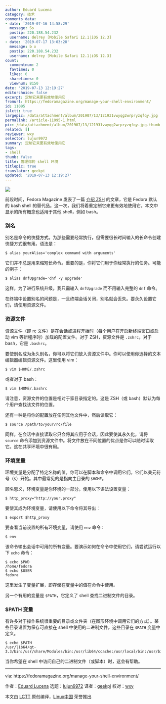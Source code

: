 ```yaml
---
author: Eduard Lucena
category: 技术
comments_data:
- date: '2019-07-16 14:58:29'
  message: Ss
  postip: 220.188.54.232
  username: delrey [Mobile Safari 12.1|iOS 12.3]
- date: '2019-07-17 13:03:28'
  message: b x
  postip: 220.188.54.232
  username: delrey [Mobile Safari 12.1|iOS 12.3]
count:
  commentnum: 2
  favtimes: 0
  likes: 0
  sharetimes: 0
  viewnum: 8150
date: '2019-07-13 12:19:27'
editorchoice: false
excerpt: 定制它来更有效地使用它
fromurl: https://fedoramagazine.org/manage-your-shell-environment/
id: 11095
islctt: true
largepic: /data/attachment/album/201907/13/121931vwyqg2wrpryzqfqy.jpg
permalink: /article-11095-1.html
pic: /data/attachment/album/201907/13/121931vwyqg2wrpryzqfqy.jpg.thumb.jpg
related: []
reviewer: wxy
selector: lujun9972
summary: 定制它来更有效地使用它
tags:
- shell
thumb: false
title: 管理你的 shell 环境
titlepic: true
translator: geekpi
updated: '2019-07-13 12:19:27'
---
```


![](/data/attachment/album/201907/13/121931vwyqg2wrpryzqfqy.jpg)


前段时间，Fedora Magazine 发表了一篇 [介绍 ZSH](https://fedoramagazine.org/set-zsh-fedora-system/) 的文章，它是 Fedora 默认的 bash shell 的替代品。这一次，我们将着重定制它来更有效地使用它。本文中显示的所有概念也适用于其他 shell，例如 bash。


### 别名


别名是命令的快捷方式。为那些需要经常执行，但需要很长时间输入的长命令创建快捷方式很有用。语法是：



```
$ alias yourAlias='complex command with arguments'
```

它们并不总是用来缩短长命令。重要的是，你将它们用于你经常执行的任务。可能的例子：



```
$ alias dnfUpgrade='dnf -y upgrade'
```

这样，为了进行系统升级，我只需输入 `dnfUpgrade` 而不用输入完整的 `dnf` 命令。


在终端中设置别名的问题是，一旦终端会话关闭，别名就会丢失。要永久设置它们，请使用资源文件。


### 资源文件


资源文件（即 rc 文件）是在会话或进程开始时（每个用户在开启新终端窗口或启动 vim 等新程序时）加载的配置文件。对于 ZSH，资源文件是 `.zshrc`，对于 bash，它是 `.bashrc`。


要使别名成为永久别名，你可以将它们放入资源文件中。你可以使用你选择的文本编辑器编辑资源文件。这里使用 vim：



```
$ vim $HOME/.zshrc
```

或者对于 bash：



```
$ vim $HOME/.bashrc
```

请注意，资源文件的位置是相对于家目录指定的。这是 ZSH（或 bash）默认为每个用户查找该文件的位置。


还有一种是将你的配置放在任何其他文件中，然后读取它：



```
$ source /path/to/your/rc/file
```

同样，在会话中直接读取它只会将其应用于会话，因此要使其永久化，请将 `source` 命令添加到资源文件中。将文件放在不同位置的优点是你可以随时读取它。这在共享环境中很有用。


### 环境变量


环境变量是分配了特定名称的值，你可以在脚本和命令中调用它们。它们以美元符号（`$`）开始。其中最常见的是指向主目录的 `$HOME`。


顾名思义，环境变量是你环境的一部分。使用以下语法设置变量：



```
$ http_proxy="http://your.proxy"
```

要使其成为环境变量，请使用以下命令将其导出：



```
$ export $http_proxy
```

要查看当前设置的所有环境变量，请使用 `env` 命令：



```
$ env
```

该命令输出会话中可用的所有变量。要演示如何在命令中使用它们，请尝试运行以下 `echo` 命令：



```
$ echo $PWD
/home/fedora
$ echo $USER
fedora
```

这里发生了变量扩展，即存储在变量中的值在命令中使用。


另一个有用的变量是 `$PATH`，它定义了 shell 查找二进制文件的目录。


### $PATH 变量


有许多对于操作系统很重要的目录或文件夹（在图形环境中调用它们的方式）。某些目录设置为保存可直接在 shell 中使用的二进制文件。这些目录在 `$PATH` 变量中定义。



```
$ echo $PATH
/usr/lib64/qt-3.3/bin:/usr/share/Modules/bin:/usr/lib64/ccache:/usr/local/bin:/usr/bin:/bin:/usr/local/sbin:/usr/sbin:/usr/libexec/sdcc:/usr/libexec/sdcc:/usr/bin:/bin:/sbin:/usr/sbin:/opt/FortiClient
```

当你希望在 shell 中访问自己的二进制文件（或脚本）时，这会有帮助。




---


via: <https://fedoramagazine.org/manage-your-shell-environment/>


作者：[Eduard Lucena](https://fedoramagazine.org/author/x3mboy/) 选题：[lujun9972](https://github.com/lujun9972) 译者：[geekpi](https://github.com/geekpi) 校对：[wxy](https://github.com/wxy)


本文由 [LCTT](https://github.com/LCTT/TranslateProject) 原创编译，[Linux中国](https://linux.cn/) 荣誉推出